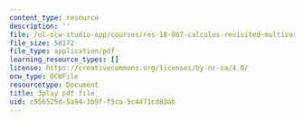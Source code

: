 ```yaml
---
content_type: resource
description: ''
file: /ol-ocw-studio-app/courses/res-18-007-calculus-revisited-multivariable-calculus-fall-2011/c556525d5a943b9ff5ca5c4471cd83ab_Yw8vBDhVs8o.pdf
file_size: 58172
file_type: application/pdf
learning_resource_types: []
license: https://creativecommons.org/licenses/by-nc-sa/4.0/
ocw_type: OCWFile
resourcetype: Document
title: 3play pdf file
uid: c556525d-5a94-3b9f-f5ca-5c4471cd83ab
---
```

